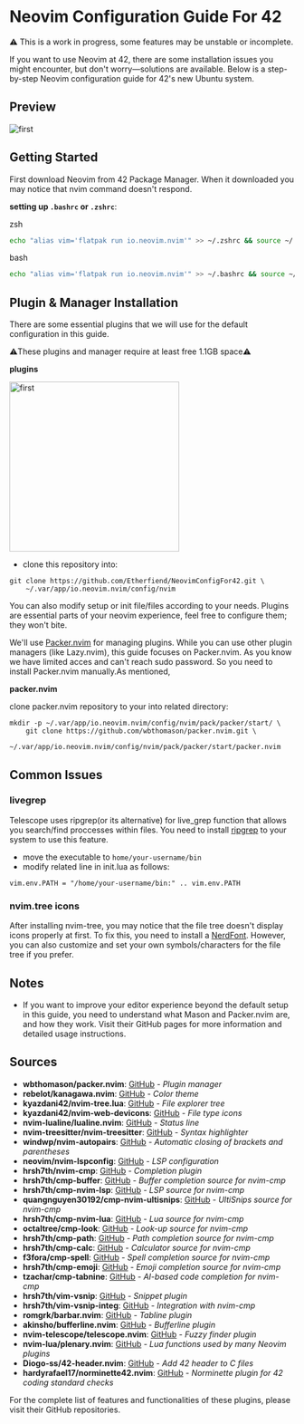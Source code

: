 # Neovim Configuration Guide For 42

⚠️ This is a work in progress, some features may be unstable or incomplete.

If you want to use Neovim at 42, there are some installation issues you might encounter, but don't worry—solutions are available. Below is a step-by-step Neovim configuration guide for 42's new Ubuntu system.

## Preview 
<img src="https://i.imgur.com/XvQddx6.png" alt="first" width="auto" height="auto"> 

## Getting Started

First download Neovim from 42 Package Manager. When it downloaded you may notice that nvim command doesn't respond. 

**setting up `.bashrc` or `.zshrc`**:

zsh
```bash
echo "alias vim='flatpak run io.neovim.nvim'" >> ~/.zshrc && source ~/.zshrc
```
bash
```zsh
echo "alias vim='flatpak run io.neovim.nvim'" >> ~/.bashrc && source ~/.bashrc
```

## Plugin & Manager Installation

There are some essential plugins that we will use for the default configuration in this guide.

⚠️These plugins and manager require at least free 1.1GB space⚠️

**plugins**

<img src="https://i.imgur.com/mHPGTAS.png" alt="first" width="300" height="auto"> 

- clone this repository into:
```
git clone https://github.com/Etherfiend/NeovimConfigFor42.git \
    ~/.var/app/io.neovim.nvim/config/nvim
```

You can also modify setup or init file/files according to your needs. Plugins are essential parts of your neovim experience, feel free to configure them; they won't bite.

We'll use [Packer.nvim](https://github.com/wbthomason/packer.nvim/tree/master) for managing plugins. While you can use other plugin managers (like Lazy.nvim), this guide focuses on Packer.nvim. As you know we have limited acces and can't reach sudo password. So you need to install Packer.nvim manually.As mentioned, 

**packer.nvim**

clone packer.nvim repository to your into related directory:
```
mkdir -p ~/.var/app/io.neovim.nvim/config/nvim/pack/packer/start/ \
    git clone https://github.com/wbthomason/packer.nvim.git \
        ~/.var/app/io.neovim.nvim/config/nvim/pack/packer/start/packer.nvim
```


## Common Issues

### livegrep
Telescope uses ripgrep(or its alternative) for live_grep function that allows you search/find proccesses within files. You need to install [ripgrep](https://github.com/BurntSushi/ripgrep) to your system to use this feature.
- move the executable to `home/your-username/bin`
- modify related line in init.lua as follows:
```
vim.env.PATH = "/home/your-username/bin:" .. vim.env.PATH
```

### nvim.tree icons
After installing nvim-tree, you may notice that the file tree doesn't display icons properly at first. To fix this, you need to install a [NerdFont](https://www.nerdfonts.com/). However, you can also customize and set your own symbols/characters for the file tree if you prefer.

## Notes

- If you want to improve your editor experience beyond the default setup in this guide, you need to understand what Mason and Packer.nvim are, and how they work. Visit their GitHub pages for more information and detailed usage instructions. 

## Sources

- **wbthomason/packer.nvim**: [GitHub](https://github.com/wbthomason/packer.nvim) _- Plugin manager_
- **rebelot/kanagawa.nvim**: [GitHub](https://github.com/rebelot/kanagawa.nvim) _- Color theme_
- **kyazdani42/nvim-tree.lua**: [GitHub](https://github.com/kyazdani42/nvim-tree.lua) _- File explorer tree_
- **kyazdani42/nvim-web-devicons**: [GitHub](https://github.com/kyazdani42/nvim-web-devicons) _- File type icons_
- **nvim-lualine/lualine.nvim**: [GitHub](https://github.com/nvim-lualine/lualine.nvim) _- Status line_
- **nvim-treesitter/nvim-treesitter**: [GitHub](https://github.com/nvim-treesitter/nvim-treesitter) _- Syntax highlighter_
- **windwp/nvim-autopairs**: [GitHub](https://github.com/windwp/nvim-autopairs) _- Automatic closing of brackets and parentheses_
- **neovim/nvim-lspconfig**: [GitHub](https://github.com/neovim/nvim-lspconfig) _- LSP configuration_
- **hrsh7th/nvim-cmp**: [GitHub](https://github.com/hrsh7th/nvim-cmp) _- Completion plugin_
- **hrsh7th/cmp-buffer**: [GitHub](https://github.com/hrsh7th/cmp-buffer) _- Buffer completion source for nvim-cmp_
- **hrsh7th/cmp-nvim-lsp**: [GitHub](https://github.com/hrsh7th/cmp-nvim-lsp) _- LSP source for nvim-cmp_
- **quangnguyen30192/cmp-nvim-ultisnips**: [GitHub](https://github.com/quangnguyen30192/cmp-nvim-ultisnips) _- UltiSnips source for nvim-cmp_
- **hrsh7th/cmp-nvim-lua**: [GitHub](https://github.com/hrsh7th/cmp-nvim-lua) _- Lua source for nvim-cmp_
- **octaltree/cmp-look**: [GitHub](https://github.com/octaltree/cmp-look) _- Look-up source for nvim-cmp_
- **hrsh7th/cmp-path**: [GitHub](https://github.com/hrsh7th/cmp-path) _- Path completion source for nvim-cmp_
- **hrsh7th/cmp-calc**: [GitHub](https://github.com/hrsh7th/cmp-calc) _- Calculator source for nvim-cmp_
- **f3fora/cmp-spell**: [GitHub](https://github.com/f3fora/cmp-spell) _- Spell completion source for nvim-cmp_
- **hrsh7th/cmp-emoji**: [GitHub](https://github.com/hrsh7th/cmp-emoji) _- Emoji completion source for nvim-cmp_
- **tzachar/cmp-tabnine**: [GitHub](https://github.com/tzachar/cmp-tabnine) _- AI-based code completion for nvim-cmp_
- **hrsh7th/vim-vsnip**: [GitHub](https://github.com/hrsh7th/vim-vsnip) _- Snippet plugin_
- **hrsh7th/vim-vsnip-integ**: [GitHub](https://github.com/hrsh7th/vim-vsnip-integ) _- Integration with nvim-cmp_
- **romgrk/barbar.nvim**: [GitHub](https://github.com/romgrk/barbar.nvim) _- Tabline plugin_
- **akinsho/bufferline.nvim**: [GitHub](https://github.com/akinsho/bufferline.nvim) _- Bufferline plugin_
- **nvim-telescope/telescope.nvim**: [GitHub](https://github.com/nvim-telescope/telescope.nvim) _- Fuzzy finder plugin_
- **nvim-lua/plenary.nvim**: [GitHub](https://github.com/nvim-lua/plenary.nvim) _- Lua functions used by many Neovim plugins_
- **Diogo-ss/42-header.nvim**: [GitHub](https://github.com/Diogo-ss/42-header.nvim) _- Add 42 header to C files_
- **hardyrafael17/norminette42.nvim**: [GitHub](https://github.com/hardyrafael17/norminette42.nvim) _- Norminette plugin for 42 coding standard checks_

For the complete list of features and functionalities of these plugins, please visit their GitHub repositories.

